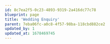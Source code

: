 ```yaml
---
id: 8c7ea2f5-0c23-4893-9319-2a416dc77c78
blueprint: page
title: 'Wedding Enquiry'
parent: 7eba06fc-a0c8-4f57-98ba-118cbd882ce2
updated_by: 1
updated_at: 1678469745
---
```

